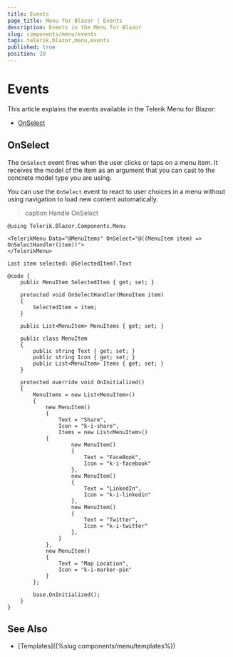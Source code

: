 ```yaml
---
title: Events
page_title: Menu for Blazor | Events
description: Events in the Menu for Blazor
slug: components/menu/events
tags: telerik,blazor,menu,events
published: true
position: 20
---
```


# Events

This article explains the events available in the Telerik Menu for Blazor:

* [OnSelect](#onselect)

## OnSelect

The `OnSelect` event fires when the user clicks or taps on a menu item. It receives the model of the item as an argument that you can cast to the concrete model type you are using.

You can use the `OnSelect` event to react to user choices in a menu without using navigation to load new content automatically.

>caption Handle OnSelect

````CSHTML
@using Telerik.Blazor.Components.Menu

<TelerikMenu Data="@MenuItems" OnSelect="@((MenuItem item) => OnSelectHandler(item))">
</TelerikMenu>

Last item selected: @SelectedItem?.Text

@code {
    public MenuItem SelectedItem { get; set; }

    protected void OnSelectHandler(MenuItem item)
    {
        SelectedItem = item;
    }

    public List<MenuItem> MenuItems { get; set; }

    public class MenuItem
    {
        public string Text { get; set; }
        public string Icon { get; set; }
        public List<MenuItem> Items { get; set; }
    }

    protected override void OnInitialized()
    {
        MenuItems = new List<MenuItem>()
        {
            new MenuItem()
            {
                Text = "Share",
                Icon = "k-i-share",
                Items = new List<MenuItem>()
            {
                    new MenuItem()
                    {
                        Text = "FaceBook",
                        Icon = "k-i-facebook"
                    },
                    new MenuItem()
                    {
                        Text = "LinkedIn",
                        Icon = "k-i-linkedin"
                    },
                    new MenuItem()
                    {
                        Text = "Twitter",
                        Icon = "k-i-twitter"
                    },
                }
            },
            new MenuItem()
            {
                Text = "Map Location",
                Icon = "k-i-marker-pin"
            }
        };

        base.OnInitialized();
    }
}
````


## See Also

* [Templates]({%slug components/menu/templates%})

